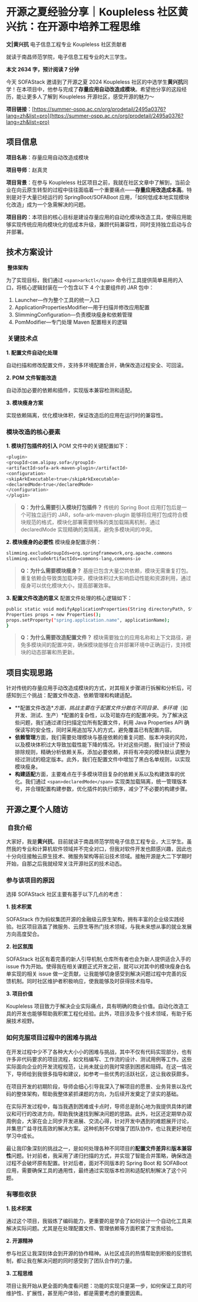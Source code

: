 # 开源之夏经验分享｜Koupleless 社区黄兴抗：在开源中培养工程思维

**文|黄兴抗** 
电子信息工程专业
Koupleless 社区贡献者

就读于南昌师范学院，电子信息工程专业的大三学生。

**本文 2634 字，预计阅读 7​ 分钟​**

今天 SOFAStack 邀请到了开源之夏 2024 Koupleless 社区的中选学生**黄兴抗**同学！在本项目中，他参与完成了​**存量应用自动改造成模块**​。希望他分享的这段经历，能让更多人了解到 Koupleless 开源社区，感受开源的魅力～

​**项目链接**​：[https://summer-ospp.ac.cn/org/prodetail/2495a0376?lang=zh&list=pro](https://summer-ospp.ac.cn/org/prodetail/2495a0376?lang=zh&list=pro)

## 项目信息

​**项目名称**​：存量应用自动改造成模块

​**项目导师**​：赵真灵

​**项目背景**​：在参与 Koupleless 社区项目之前，我就在社区文章中了解到，当前企业在向云原生转型的过程中往往面临着一个重要痛点——​**存量应用改造成本高**​。特别是对于大量已经运行的 SpringBoot/SOFABoot 应用，「如何低成本地实现模块化改造」成为一个急需解决的问题。

​**项目目的**​：本项目的核心目标是建设存量应用的自动化模块改造工具，使得应用能够实现传统应用向模块化的低成本升级，兼顾代码兼容性，同时支持独立启动与合并部署。

## 技术方案设计

**​ 整体架构**

为了实现目标，我们通过 `<span>arkctl</span>` 命令行工具提供简单易用的入口，将核心逻辑封装在一个包含以下 4 个主要组件的 JAR 包中：

1. Launcher—作为整个工具的统一入口
2. ApplicationPropertiesModifier—用于扫描并修改应用配置
3. SlimmingConfiguration—负责模块瘦身和依赖管理
4. PomModifier—专门处理 Maven 配置相关的逻辑

### ​ 关键技术点

**1. 配置文件自动化处理**

自动扫描和修改配置文件，支持多环境配置合并，确保改造过程安全、可回滚。

**2. POM 文件智能改造​**

自动添加必要的依赖和插件，实现版本兼容检测和适配。

**3. 模块瘦身方案**

实现依赖隔离，优化模块体积，保证改造后的应用在运行时的兼容性。

### 模块改造的核心要素​

**1. 模块打包插件的引入**
POM 文件中的关键配置如下：

```bash
<plugin>
<groupId>com.alipay.sofa</groupId>
<artifactId>sofa-ark-maven-plugin</artifactId>
<configuration>
<skipArkExecutable>true</skipArkExecutable>
<declaredMode>true</declaredMode>
</configuration>
</plugin>
```

> **Q：为什么需要引入模块打包插件？**
> 传统的 Spring Boot 应用打包后是一个可独立运行的 JAR，sofa-ark-maven-plugin 能够将应用打包成符合模块规范的格式，模块化部署需要特殊的类加载隔离机制，通过 declaredMode 实现精确的类隔离，避免多模块间的冲突。

**2. 模块瘦身的必要性**
模块瘦身配置示例：

```bash
slimming.excludeGroupIds=org.springframework,org.apache.commons
slimming.excludeArtifactIds=commons-lang,commons-io
```

> **Q：为什么需要模块瘦身？**
> 基座已包含大量公共依赖，模块无需重复打包。重复依赖会导致类加载冲突，模块体积过大影响启动性能和资源利用，通过瘦身可以优化模块大小，提高部署效率。

**3. 配置文件改造的意义**
配置文件处理的核心逻辑如下：

```bash
public static void modifyApplicationProperties(String directoryPath, String applicationName) {
Properties props = new Properties();
props.setProperty("spring.application.name", applicationName);
}
```

> **Q：为什么需要改造配置文件？**
> 模块需要独立的应用名称和上下文路径，避免多模块间的配置冲突，确保模块能够在合并部署环境中正确运行，支持模块的动态部署和热更新。

## 项目实现思路

针对传统的存量应用手动改造成模块的方式，对其相关步骤进行拆解和分析后，可感知到三个挑战：配置文件改造、依赖管理和构建适配。

* **配置文件改造​**方面，挑战主要在于配置文件分散在不同目录、多环境*（如开发、测试、生产）*配置的复杂性，以及可能存在的配置冲突。为了解决这些问题，我们通过递归扫描定位所有配置文件，利用 Java Properties API 确保读写的安全性，同时采用追加写入的方式，避免覆盖已有配置内容。
* **依赖管理**方面，我们需要处理模块与基座依赖的重复问题、版本冲突的风险，以及模块体积过大导致加载性能下降的情况。针对这些问题，我们设计了预设排除规则，精确分析依赖关系，添加必要依赖，并将有冲突的模块默认调整为经过测试的稳定版本。此外，我们在配置文件中增加了黑白名单规则，以实现模块瘦身。
* **构建适配**方面，主要难点在于多模块项目复杂的依赖关系以及构建效率的优化。我们通过 `<span>declaredMode</span>` 实现类加载隔离，统一管理版本号，并合理配置构建参数，优化插件的执行顺序，减少了不必要的构建步骤。

## 开源之夏个人随访

### ​ 自我介绍

大家好，我是​**黄兴抗**​，目前就读于南昌师范学院电子信息工程专业，大三学生。虽然我的专业和计算机软件领域并不完全对口，但我对软件开发也颇感兴趣，因此也十分向往接触云原生技术、微服务架构等前沿技术领域。接触开源是大二下学期时开始，自那之后我就经常关注开源社区的技术动态。

### 参与该项目的原因​

选择 SOFAStack 社区主要有基于以下几点的考虑：

**1. 技术积累**

SOFAStack 作为蚂蚁集团开源的金融级云原生架构，拥有丰富的企业级实践经验。社区项目涵盖了微服务、云原生等热门技术领域，与我未来想从事的就业发展方向高度契合。

**2. 社区氛围**

SOFAStack 社区有着完善的新人引导机制,仓库所有者也会为新人提供适合入手的 issue 作为开始。使得我在相关课题正式开发之前，就可以对其中的模块瘦身白名单实现的相关 issue 做一定贡献，让我能够切身感受到解决问题过程中完善的反馈机制。同时社区维护者积极响应，使我能够及时获得技术指导。

**3. 项目价值**

Koupleless 项目致力于解决企业实际痛点，具有明确的商业价值。自动化改造工具的开发也能够帮助我积累工程化经验。此外，项目涉及多个技术领域，有助于拓展技术视野。

### ​如何克服项目过程中的困难与挑战

在开发过程中少不了各种大大小小的困难与挑战，其中不仅有代码实现部分，也有许多非代码要求的项目流程，如文档编写、工作流的设计、测试用例等工作。这些实际面向企业的开发流程规范，让尚未就业的我时常感到困惑和阻碍。在这一情况下，导师给到我很多指导和建议，如参考一些优秀的活跃社区，这让我收获颇多。

在项目开发的初期阶段，导师会细心引导我深入了解项目的愿景、业务背景以及代码的整体架构，帮助我整体紧抓课题的方向，为后续开发奠定了坚实的基础。

在实际开发过程中，每当我遇到困难或卡点时，导师总是耐心地为我提供具体的建议和可行的改进方向，帮助我快速找到解决问题的思路。此外，社区还定期举办双周例会，大家在会上同步开发进展、交流心得，针对开发中遇到的难题展开讨论，并集思广益寻找高效的解决方案。这种机制不仅增强了团队协作，也让我更好地在学习中成长。

最让我印象深刻的挑战之一，是如何处理各种不同项目的**配置文件差异**和**版本兼容性**问题。针对前者，我采用了递归扫描的方式，并实现了智能合并策略，确保改造过程不会破坏原有配置。针对后者，面对不同版本的 Spring Boot 和 SOFABoot 应用，需要确保工具的通用性，最终通过实现版本检测和适配机制解决了这个问题。

### 有哪些收获

**1. 技术积累**

通过这个项目，我锻炼了编码能力，更重要的是学会了如何设计一个自动化工具来解决实际问题。尤其是在处理配置文件、管理依赖等方面积累了宝贵经验。

**2. 开源精神**

参与社区让我深刻体会到开源的协作精神。从社区成员的热情帮助到积极的反馈机制，都让我在解决问题的同时感受到了团队合作的力量。

**3. 工程思维**

项目让我开始从更全面的角度看问题：功能的实现只是第一步，如何保证工具的可维护性、扩展性，甚至用户体验，都是需要考虑的重要因素。
